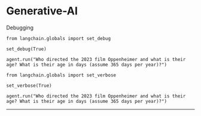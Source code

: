 # Generative-AI

Debugging

    from langchain.globals import set_debug
    
    set_debug(True)
    
    agent.run("Who directed the 2023 film Oppenheimer and what is their age? What is their age in days (assume 365 days per year)?")
    
    from langchain.globals import set_verbose
    
    set_verbose(True)
    
    agent.run("Who directed the 2023 film Oppenheimer and what is their age? What is their age in days (assume 365 days per year)?")

----
